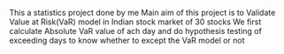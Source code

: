 This a statistics project done by me 
Main aim of this project is to Validate Value at Risk(VaR) model in Indian stock market of 30 stocks
We first calculate Absolute VaR value of ach day and do hypothesis testing of exceeding days to know whether to except the VaR model or not
